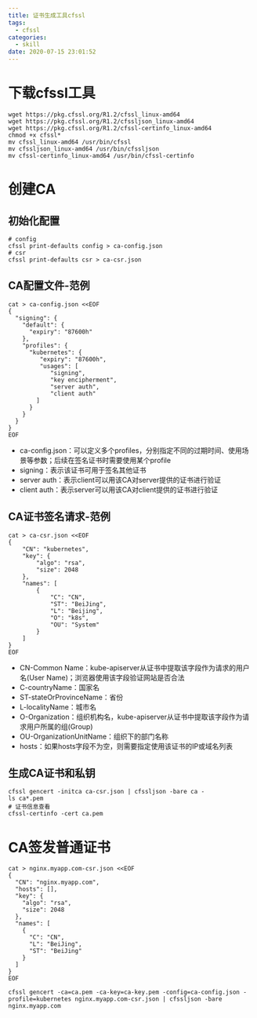 ```yaml
---
title: 证书生成工具cfssl
tags:
  - cfssl
categories:
  - skill
date: 2020-07-15 23:01:52
---
```



# 下载cfssl工具

```
wget https://pkg.cfssl.org/R1.2/cfssl_linux-amd64
wget https://pkg.cfssl.org/R1.2/cfssljson_linux-amd64
wget https://pkg.cfssl.org/R1.2/cfssl-certinfo_linux-amd64
chmod +x cfssl*
mv cfssl_linux-amd64 /usr/bin/cfssl
mv cfssljson_linux-amd64 /usr/bin/cfssljson
mv cfssl-certinfo_linux-amd64 /usr/bin/cfssl-certinfo
```

# 创建CA

## 初始化配置

```
# config
cfssl print-defaults config > ca-config.json
# csr
cfssl print-defaults csr > ca-csr.json
```

## CA配置文件-范例

```
cat > ca-config.json <<EOF
{
  "signing": {
    "default": {
      "expiry": "87600h"
    },
    "profiles": {
      "kubernetes": {
         "expiry": "87600h",
         "usages": [
            "signing",
            "key encipherment",
            "server auth",
            "client auth"
        ]
      }
    }
  }
}
EOF
```

* ca-config.json：可以定义多个profiles，分别指定不同的过期时间、使用场景等参数；后续在签名证书时需要使用某个profile
* signing：表示该证书可用于签名其他证书
* server auth：表示client可以用该CA对server提供的证书进行验证
* client auth：表示server可以用该CA对client提供的证书进行验证

## CA证书签名请求-范例


```
cat > ca-csr.json <<EOF
{
    "CN": "kubernetes",
    "key": {
        "algo": "rsa",
        "size": 2048
    },
    "names": [
        {
            "C": "CN",
            "ST": "BeiJing",
            "L": "Beijing",
            "O": "k8s",
            "OU": "System"
        }
    ]
}
EOF
```

* CN-Common Name：kube-apiserver从证书中提取该字段作为请求的用户名(User Name)；浏览器使用该字段验证网站是否合法
* C-countryName：国家名
* ST-stateOrProvinceName：省份
* L-localityName：城市名
* O-Organization：组织机构名，kube-apiserver从证书中提取该字段作为请求用户所属的组(Group)
* OU-OrganizationUnitName：组织下的部门名称
* hosts：如果hosts字段不为空，则需要指定使用该证书的IP或域名列表

## 生成CA证书和私钥

```
cfssl gencert -initca ca-csr.json | cfssljson -bare ca -
ls ca*.pem
# 证书信息查看
cfssl-certinfo -cert ca.pem
```

# CA签发普通证书

```
cat > nginx.myapp.com-csr.json <<EOF
{
  "CN": "nginx.myapp.com",
  "hosts": [],
  "key": {
    "algo": "rsa",
    "size": 2048
  },
  "names": [
    {
      "C": "CN",
      "L": "BeiJing",
      "ST": "BeiJing"
    }
  ]
}
EOF

cfssl gencert -ca=ca.pem -ca-key=ca-key.pem -config=ca-config.json -profile=kubernetes nginx.myapp.com-csr.json | cfssljson -bare nginx.myapp.com
```


